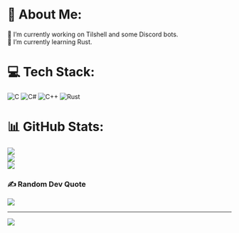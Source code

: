 # 💫 About Me:
🔭 I’m currently working on Tilshell and some Discord bots.<br>🌱 I’m currently learning Rust.<br>


# 💻 Tech Stack:
![C](https://img.shields.io/badge/c-%2300599C.svg?style=for-the-badge&logo=c&logoColor=white) ![C#](https://img.shields.io/badge/c%23-%23239120.svg?style=for-the-badge&logo=csharp&logoColor=white) ![C++](https://img.shields.io/badge/c++-%2300599C.svg?style=for-the-badge&logo=c%2B%2B&logoColor=white) ![Rust](https://img.shields.io/badge/rust-%23000000.svg?style=for-the-badge&logo=rust&logoColor=white)
# 📊 GitHub Stats:
![](https://github-readme-stats.vercel.app/api?username=cpelite&theme=default&hide_border=false&include_all_commits=false&count_private=false)<br/>
![](https://github-readme-streak-stats.herokuapp.com/?user=cpelite&theme=default&hide_border=false)<br/>
![](https://github-readme-stats.vercel.app/api/top-langs/?username=cpelite&theme=default&hide_border=false&include_all_commits=false&count_private=false&layout=compact)

### ✍️ Random Dev Quote
![](https://quotes-github-readme.vercel.app/api?type=horizontal&theme=light)

---
[![](https://visitcount.itsvg.in/api?id=cpelite&icon=0&color=0)](https://visitcount.itsvg.in)

<!-- Proudly created with GPRM ( https://gprm.itsvg.in ) -->
